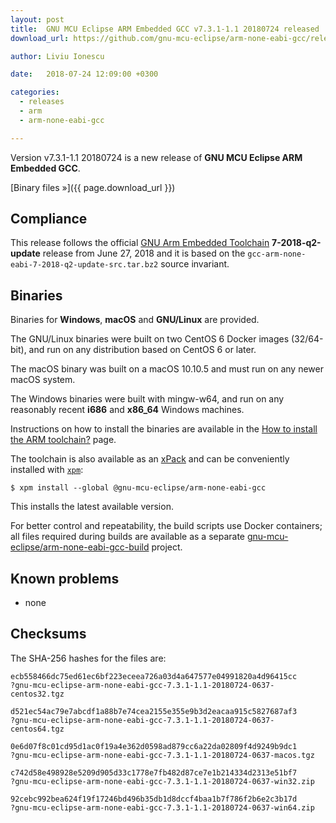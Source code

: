 ```yaml
---
layout: post
title:  GNU MCU Eclipse ARM Embedded GCC v7.3.1-1.1 20180724 released
download_url: https://github.com/gnu-mcu-eclipse/arm-none-eabi-gcc/releases/v7.3.1-1.1/

author: Liviu Ionescu

date:   2018-07-24 12:09:00 +0300

categories:
  - releases
  - arm
  - arm-none-eabi-gcc

---
```


Version v7.3.1-1.1 20180724 is a new release of **GNU MCU Eclipse ARM Embedded GCC**.

[Binary files »]({{ page.download_url }})

## Compliance

This release follows the official [GNU Arm Embedded Toolchain](https://developer.arm.com/open-source/gnu-toolchain/gnu-rm)  **7-2018-q2-update** release from June 27, 2018 and it is based on the `gcc-arm-none-eabi-7-2018-q2-update-src.tar.bz2` source invariant.

## Binaries

Binaries for **Windows**, **macOS** and **GNU/Linux** are provided.

The GNU/Linux binaries were built on two CentOS 6 Docker images (32/64-bit), and run on any distribution based on CentOS 6 or later.

The macOS binary was built on a macOS 10.10.5 and must run on any newer macOS system.

The Windows binaries were built with mingw-w64, and run on any reasonably recent **i686** and **x86_64** Windows machines.

Instructions on how to install the binaries are available in the [How to install the ARM toolchain?](https://gnu-mcu-eclipse.github.io/toolchain/arm/install/) page.

The toolchain is also available as an [xPack](https://www.npmjs.com/package/@gnu-mcu-eclipse/arm-none-eabi-gcc) and can be conveniently installed with [`xpm`](https://www.npmjs.com/package/xpm):

```console
$ xpm install --global @gnu-mcu-eclipse/arm-none-eabi-gcc
```

This installs the latest available version.

For better control and repeatability, the build scripts use Docker containers; all files required during builds are available as a separate [gnu-mcu-eclipse/arm-none-eabi-gcc-build](https://github.com/gnu-mcu-eclipse/arm-none-eabi-gcc-build) project. 

## Known problems

* none

## Checksums

The SHA-256 hashes for the files are:

```console
ecb558466dc75ed61ec6bf223eceea726a03d4a647577e04991820a4d96415cc 
?gnu-mcu-eclipse-arm-none-eabi-gcc-7.3.1-1.1-20180724-0637-centos32.tgz

d521ec54ac79e7abcdf1a88b7e74cea2155e355e9b3d2eacaa915c5827687af3 
?gnu-mcu-eclipse-arm-none-eabi-gcc-7.3.1-1.1-20180724-0637-centos64.tgz

0e6d07f8c01cd95d1ac0f19a4e362d0598ad879cc6a22da02809f4d9249b9dc1 
?gnu-mcu-eclipse-arm-none-eabi-gcc-7.3.1-1.1-20180724-0637-macos.tgz

c742d58e498928e5209d905d33c1778e7fb482d87ce7e1b214334d2313e51bf7 
?gnu-mcu-eclipse-arm-none-eabi-gcc-7.3.1-1.1-20180724-0637-win32.zip

92cebc992bea624f19f17246bd496b35db1d8dccf4baa1b7f786f2b6e2c3b17d 
?gnu-mcu-eclipse-arm-none-eabi-gcc-7.3.1-1.1-20180724-0637-win64.zip
```
